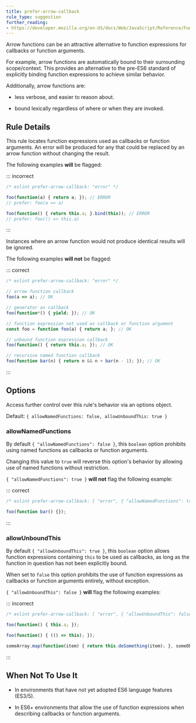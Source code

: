```yaml
---
title: prefer-arrow-callback
rule_type: suggestion
further_reading:
- https://developer.mozilla.org/en-US/docs/Web/JavaScript/Reference/Functions/Arrow_functions
---
```




Arrow functions can be an attractive alternative to function expressions for callbacks or function arguments.

For example, arrow functions are automatically bound to their surrounding scope/context. This provides an alternative to the pre-ES6 standard of explicitly binding function expressions to achieve similar behavior.

Additionally, arrow functions are:

* less verbose, and easier to reason about.

* bound lexically regardless of where or when they are invoked.

## Rule Details

This rule locates function expressions used as callbacks or function arguments. An error will be produced for any that could be replaced by an arrow function without changing the result.

The following examples **will** be flagged:

::: incorrect

```js
/* eslint prefer-arrow-callback: "error" */

foo(function(a) { return a; }); // ERROR
// prefer: foo(a => a)

foo(function() { return this.a; }.bind(this)); // ERROR
// prefer: foo(() => this.a)
```

:::

Instances where an arrow function would not produce identical results will be ignored.

The following examples **will not** be flagged:

::: correct

```js
/* eslint prefer-arrow-callback: "error" */

// arrow function callback
foo(a => a); // OK

// generator as callback
foo(function*() { yield; }); // OK

// function expression not used as callback or function argument
const foo = function foo(a) { return a; }; // OK

// unbound function expression callback
foo(function() { return this.a; }); // OK

// recursive named function callback
foo(function bar(n) { return n && n + bar(n - 1); }); // OK
```

:::

## Options

Access further control over this rule's behavior via an options object.

Default: `{ allowNamedFunctions: false, allowUnboundThis: true }`

### allowNamedFunctions

By default `{ "allowNamedFunctions": false }`, this `boolean` option prohibits using named functions as callbacks or function arguments.

Changing this value to `true` will reverse this option's behavior by allowing use of named functions without restriction.

`{ "allowNamedFunctions": true }` **will not** flag the following example:

::: correct

```js
/* eslint prefer-arrow-callback: [ "error", { "allowNamedFunctions": true } ] */

foo(function bar() {});
```

:::

### allowUnboundThis

By default `{ "allowUnboundThis": true }`, this `boolean` option allows function expressions containing `this` to be used as callbacks, as long as the function in question has not been explicitly bound.

When set to `false` this option prohibits the use of function expressions as callbacks or function arguments entirely, without exception.

`{ "allowUnboundThis": false }` **will** flag the following examples:

::: incorrect

```js
/* eslint prefer-arrow-callback: [ "error", { "allowUnboundThis": false } ] */

foo(function() { this.a; });

foo(function() { (() => this); });

someArray.map(function(item) { return this.doSomething(item); }, someObject);
```

:::

## When Not To Use It

* In environments that have not yet adopted ES6 language features (ES3/5).

* In ES6+ environments that allow the use of function expressions when describing callbacks or function arguments.
